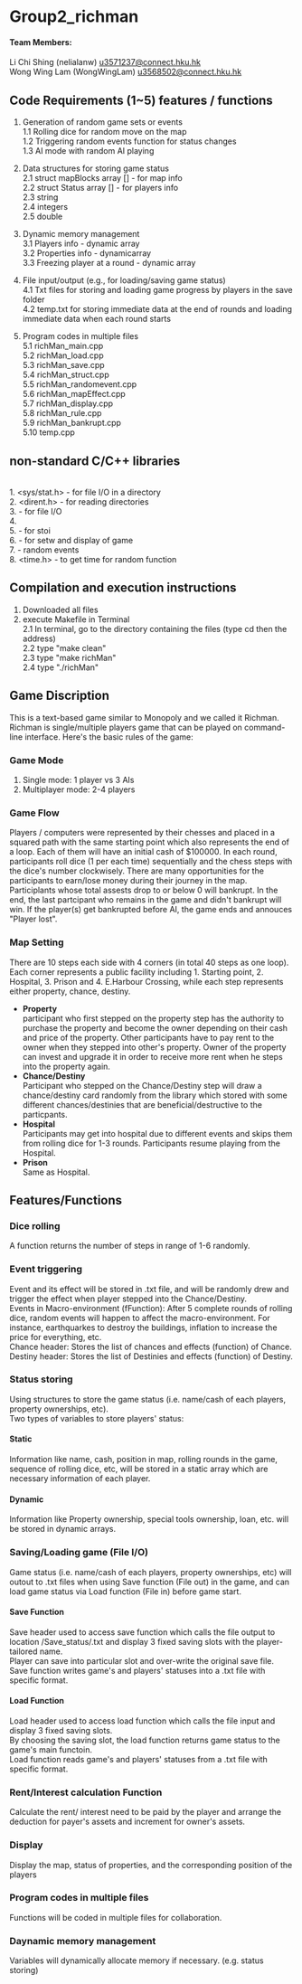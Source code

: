 # Group2_richman
#### Team Members:
Li Chi Shing (nelialanw) u3571237@connect.hku.hk<br>
Wong Wing Lam (WongWingLam) u3568502@connect.hku.hk

## Code Requirements (1~5) features / functions
1. Generation of random game sets or events
<br>1.1 Rolling dice for random move on the map
<br>1.2 Triggering random events function for status changes
<br>1.3 AI mode with random AI playing

2. Data structures for storing game status
<br>2.1 struct mapBlocks array [] - for map info
<br>2.2 struct Status array [] - for players info
<br>2.3 string
<br>2.4 integers
<br>2.5 double

3. Dynamic memory management
<br>3.1 Players info - dynamic array
<br>3.2 Properties info - dynamicarray
<br>3.3 Freezing player at a round - dynamic array

4. File input/output (e.g., for loading/saving game status)
<br>4.1 Txt files for storing and loading game progress by players in the save folder
<br>4.2 temp.txt for storing immediate data at the end of rounds and loading immediate data when each round starts

5. Program codes in multiple files
<br>5.1 richMan_main.cpp
<br>5.2 richMan_load.cpp
<br>5.3 richMan_save.cpp
<br>5.4 richMan_struct.cpp
<br>5.5 richMan_randomevent.cpp
<br>5.6 richMan_mapEffect.cpp
<br>5.7 richMan_display.cpp
<br>5.8 richMan_rule.cpp
<br>5.9 richMan_bankrupt.cpp
<br>5.10 temp.cpp

## non-standard C/C++ libraries
<br>1. <sys/stat.h> - for file I/O in a directory
<br>2. <dirent.h> - for reading directories
<br>3. <fstream> - for file I/O
<br>4. <string>
<br>5. <sstream> - for stoi
<br>6. <iomanip> - for setw and display of game
<br>7. <cstdlib> - random events
<br>8. <time.h> - to get time for random function
  
## Compilation and execution instructions
1. Downloaded all files
2. execute Makefile in Terminal
<br>2.1 In terminal, go to the directory containing the files (type cd then the address)
<br>2.2 type "make clean"
<br>2.3 type "make richMan"
<br>2.4 type "./richMan"

## Game Discription
This is a text-based game similar to Monopoly and we called it Richman.
Richman is single/multiple players game that can be played on command-line interface.
Here's the basic rules of the game:
### Game Mode
1. Single mode: 1 player vs 3 AIs
2. Multiplayer mode: 2-4 players 
### Game Flow
Players / computers were represented by their chesses and placed in a squared path with the same starting point which also represents the end of a loop. Each of them will have an initial cash of $100000. In each round, participants roll dice (1 per each time) sequentially and the chess steps with the dice's number clockwisely. There are many opportunities for the participants to earn/lose money during their journey in the map. Participlants whose total assests drop to or below 0 will bankrupt. In the end, the last partcipant who remains in the game and didn't bankrupt will win. If the player(s) get bankrupted before AI, the game ends and annouces "Player lost".
### Map Setting
There are 10 steps each side with 4 corners (in total 40 steps as one loop). Each corner represents a public facility including 1. Starting point, 2. Hospital, 3. Prison and 4. E.Harbour Crossing, while each step represents either property, chance, destiny.
* **Property**
<br>participant who first stepped on the property step has the authority to purchase the property and become the owner depending on their cash and price of the property. Other participants have to pay rent to the owner when they stepped into other's property. Owner of the property can invest and upgrade it in order to receive more rent when he steps into the property again.
* **Chance/Destiny** 
<br>Participant who stepped on the Chance/Destiny step will draw a chance/destiny card randomly from the library which stored with some different chances/destinies that are beneficial/destructive to the particpants. 
* **Hospital**
<br>Participants may get into hospital due to different events and skips them from rolling dice for 1-3 rounds. Participants resume playing from the Hospital.
* **Prison**
<br>Same as Hospital.
## Features/Functions
### Dice rolling
A function returns the number of steps in range of 1-6 randomly.
### Event triggering
Event and its effect will be stored in .txt file, and will be randomly drew and trigger the effect when player stepped into the Chance/Destiny.
<br>Events in Macro-environment (fFunction): After 5 complete rounds of rolling dice, random events will happen to affect the macro-environment. For instance, earthquarkes to destroy the buildings, inflation to increase the price for everything, etc.
<br>Chance header: Stores the list of chances and effects (function) of Chance.
<br>Destiny header: Stores the list of Destinies and effects (function) of Destiny.
### Status storing 
Using structures to store the game status (i.e. name/cash of each players, property ownerships, etc).
<br>Two types of variables to store players' status:
#### Static
Information like name, cash, position in map, rolling rounds in the game, sequence of rolling dice, etc, will be stored in a static array which are necessary information of each player.
#### Dynamic
Information like Property ownership, special tools ownership, loan, etc. will be stored in dynamic arrays.
### Saving/Loading game (File I/O)
Game status (i.e. name/cash of each players, property ownerships, etc) will outout to .txt files when using Save function (File out) in the game, and can load game status via Load function (File in) before game start.
#### Save Function
Save header used to access save function which calls the file output to location /Save_status/<user-input>.txt and display 3 fixed saving slots with the player-tailored name. 
<br>Player can save into particular slot and over-write the original save file. 
<br>Save function writes game's and players' statuses into a .txt file with specific format.
#### Load Function
Load header used to access load function which calls the file input and display 3 fixed saving slots. 
<br>By choosing the saving slot, the load function returns game status to the game's main functoin.
<br>Load function reads game's and players' statuses from a .txt file with specific format.
### Rent/Interest calculation Function
Calculate the rent/ interest need to be paid by the player and arrange the deduction for payer's assets and increment for owner's assets.
### Display
Display the map, status of properties, and the corresponding position of the players
### Program codes in multiple files
Functions will be coded in multiple files for collaboration.
### Daynamic memory management
Variables will dynamically allocate memory if necessary. (e.g. status storing)
